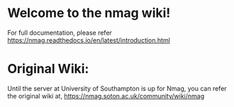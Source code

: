 # **Welcome to the nmag wiki!**
For full documentation, please refer https://nmag.readthedocs.io/en/latest/introduction.html

# Original Wiki:
Until the server at University of Southampton is up for Nmag, you can refer the original wiki at, https://nmag.soton.ac.uk/community/wiki/nmag





